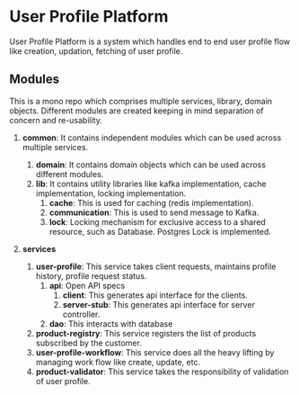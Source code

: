 # User Profile Platform

User Profile Platform is a system which handles end to end user profile flow like creation, updation, 
fetching of user profile.

## Modules
This is a mono repo which comprises multiple services, library, domain objects. 
Different modules are created keeping in mind separation of concern and re-usability.

1. **common**: It contains independent modules which can be used across multiple services.
   1. **domain**: It contains domain objects which can be used across different modules.
   2. **lib**: It contains utility libraries like kafka implementation, cache implementation, locking implementation.
      1. **cache**: This is used for caching (redis implementation). 
      2. **communication**: This is used to send message to Kafka.
      3. **lock**: Locking mechanism for exclusive access to a shared resource, such as Database.
         Postgres Lock is implemented.

3. **services**
    1. **user-profile**: This service takes client requests, maintains profile history, profile request status.
        1. **api**: Open API specs
            1. **client**: This generates api interface for the clients.
            2. **server-stub**: This generates api interface for server controller.
        2. **dao**: This interacts with database
    2. **product-registry**: This service registers the list of products subscribed by the customer.
    3. **user-profile-workflow**: This service does all the heavy lifting by managing work flow like create, update, etc.
    4. **product-validator**: This service takes the responsibility of validation of user profile.


